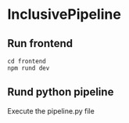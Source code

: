 # InclusivePipeline
## Run frontend
```
cd frontend
npm rund dev
```
## Rund python pipeline
Execute the pipeline.py file